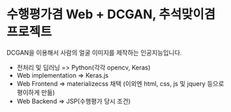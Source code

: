 # 수행평가겸 Web + DCGAN, 추석맞이겸 프로젝트

DCGAN을 이용해서 사람의 얼굴 이미지를 제작하는 인공지능입니다.

- 전처리 및 딥러닝 => Python(각각 opencv, Keras)
- Web implementation => Keras.js
- Web Frontend => materializecss 채택 (이외엔 html, css, js 및 jquery 등으로 평이하게 만듦)
- Web Backend => JSP(수행평가 당시 조건)
